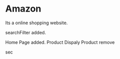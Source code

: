 # Amazon
Its a online shopping website.

searchFilter added.

Home Page added.
Product Dispaly
Product remove

sec
